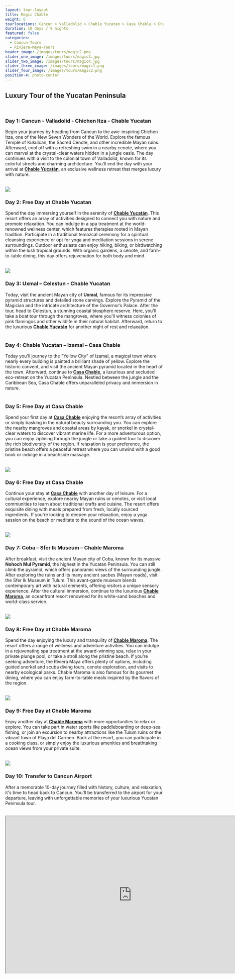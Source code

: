 ```yaml
---
layout: tour-layout
title: Magic Chable
weight: 6
tourlocations: Cancun > Valladolid > Chable Yucatan > Casa Chable > Chable Maroma 
duration: 10 days / 9 nights
featured: false
categories:
  - Cancun-Tours
  - Riviera-Maya-Tours
header_image: /images/tours/magic2.png
slider_one_image: /images/tours/magic3.jpg
slider_two_image: /images/tours/magic4.jpg
slider_three_image: /images/tours/magic1.png
slider_four_image: /images/tours/magic2.png
position-4: photo-center
---
```


## Luxury Tour of the Yucatan Peninsula  
&nbsp;  

### Day 1: Cancun - Valladolid - Chichen Itza - Chable Yucatan
Begin your journey by heading from Cancun to the awe-inspiring Chichen Itza, one of the New Seven Wonders of the World. Explore the famous Temple of Kukulcan, the Sacred Cenote, and other incredible Mayan ruins. Afterward, cool off with a refreshing swim in a nearby cenote, where you can marvel at the crystal-clear waters hidden in a jungle oasis. The day continues with a visit to the colonial town of Valladolid, known for its colorful streets and charming architecture. You'll end the day with your arrival at <strong>[Chable Yucatán](/hotels/chableyuc)</strong>, an exclusive wellness retreat that merges luxury with nature.  
&nbsp;  

![](/images/hotels/chableyuc/chableyuc3.jpeg)

### Day 2: Free Day at Chable Yucatan  
Spend the day immersing yourself in the serenity of <strong>[Chable Yucatán](/hotels/chableyuc)</strong>. This resort offers an array of activities designed to connect you with nature and promote relaxation. You can indulge in a spa treatment at the world-renowned wellness center, which features therapies rooted in Mayan tradition. Participate in a traditional temazcal ceremony for a spiritual cleansing experience or opt for yoga and meditation sessions in serene surroundings. Outdoor enthusiasts can enjoy hiking, biking, or birdwatching within the lush tropical grounds. With organic gardens, a cenote, and farm-to-table dining, this day offers rejuvenation for both body and mind.  
&nbsp;  

![](/images/hotels/chableyuc/chableyuc12.jpeg)

### Day 3: Uxmal – Celestun - Chable Yucatan
Today, visit the ancient Mayan city of **Uxmal**, famous for its impressive pyramid structures and detailed stone carvings. Explore the Pyramid of the Magician and the intricate architecture of the Governor’s Palace. After the tour, head to Celestun, a stunning coastal biosphere reserve. Here, you'll take a boat tour through the mangroves, where you'll witness colonies of pink flamingos and other wildlife in their natural habitat. Afterward, return to the luxurious <strong>[Chable Yucatán](/hotels/chableyuc)</strong> for another night of rest and relaxation.  
&nbsp;  

### Day 4: Chable Yucatan – Izamal – Casa Chable  
Today you’ll journey to the "Yellow City" of Izamal, a magical town where nearly every building is painted a brilliant shade of yellow. Explore the historic convent, and visit the ancient Mayan pyramid located in the heart of the town. Afterward, continue to <strong>[Casa Chable](/hotels/casachable)</strong>, a luxurious and secluded eco-retreat on the Yucatan Peninsula. Nestled between the jungle and the Caribbean Sea, Casa Chable offers unparalleled privacy and immersion in nature.  
&nbsp;  


### Day 5: Free Day at Casa Chable  
Spend your first day at <strong>[Casa Chable](/hotels/casachable)</strong> enjoying the resort’s array of activities or simply basking in the natural beauty surrounding you. You can explore the nearby mangroves and coastal areas by kayak, or snorkel in crystal-clear waters to discover vibrant marine life. For a more adventurous option, you can enjoy ziplining through the jungle or take a guided tour to discover the rich biodiversity of the region. If relaxation is your preference, the pristine beach offers a peaceful retreat where you can unwind with a good book or indulge in a beachside massage.  
&nbsp;  

![](/images/hotels/chablecasa/casachable12.jpeg)

### Day 6: Free Day at Casa Chable  
Continue your stay at <strong>[Casa Chable](/hotels/casachable)</strong> with another day of leisure. For a cultural experience, explore nearby Mayan ruins or cenotes, or visit local communities to learn about traditional crafts and cuisine. The resort offers exquisite dining with meals prepared from fresh, locally sourced ingredients. If you're looking to deepen your relaxation, enjoy a yoga session on the beach or meditate to the sound of the ocean waves.  
&nbsp;  

![](/images/hotels/chablecasa/chablecasa5.jpeg)


### Day 7: Coba – Sfer Ik Museum – Chable Maroma  
After breakfast, visit the ancient Mayan city of Coba, known for its massive **Nohoch Mul Pyramid**, the highest in the Yucatan Peninsula. You can still climb the pyramid, which offers panoramic views of the surrounding jungle. After exploring the ruins and its many ancient sacbes (Mayan roads), visit the Sfer Ik Museum in Tulum. This avant-garde museum blends contemporary art with natural elements, offering visitors a unique sensory experience. After the cultural immersion, continue to the luxurious <strong>[Chable Maroma](/hotels/chablemaroma)</strong>, an oceanfront resort renowned for its white-sand beaches and world-class service.  
&nbsp;  

![](/images/hotels/chablemaroma/chablemaroma7.jpeg)

### Day 8: Free Day at Chable Maroma  
Spend the day enjoying the luxury and tranquility of <strong>[Chable Maroma](/hotels/chablemaroma)</strong>. The resort offers a range of wellness and adventure activities. You can indulge in a rejuvenating spa treatment at the award-winning spa, relax in your private plunge pool, or take a stroll along the pristine beach. If you’re seeking adventure, the Riviera Maya offers plenty of options, including guided snorkel and scuba diving tours, cenote exploration, and visits to nearby ecological parks. Chable Maroma is also famous for its gourmet dining, where you can enjoy farm-to-table meals inspired by the flavors of the region.  
&nbsp;  

![](/images/hotels/chablemaroma/chablemaroma8.jpg)

### Day 9: Free Day at Chable Maroma  
Enjoy another day at <strong>[Chable Maroma](/hotels/chablemaroma)</strong> with more opportunities to relax or explore. You can take part in water sports like paddleboarding or deep-sea fishing, or join an excursion to nearby attractions like the Tulum ruins or the vibrant town of Playa del Carmen. Back at the resort, you can participate in a cooking class, or simply enjoy the luxurious amenities and breathtaking ocean views from your private suite.  
&nbsp;  

![](/images/hotels/chablemaroma/chablemaroma9.jpg)

### Day 10: Transfer to Cancun Airport  
After a memorable 10-day journey filled with history, culture, and relaxation, it's time to head back to Cancun. You'll be transferred to the airport for your departure, leaving with unforgettable memories of your luxurious Yucatan Peninsula tour.  
&nbsp;


<div class="map-container">

<iframe src="https://www.google.com/maps/d/u/0/embed?mid=1P1ENhIGBYqVWVAtxD2RJHalVImaBp9E&ehbc=2E312F&noprof=1" width="800" height="500"></iframe>

</div>

&nbsp;


